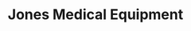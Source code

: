 ---
title: "Jones Medical Equipment"
url: /brunswick/jones-medical-equipment/
shop: medical supply
---